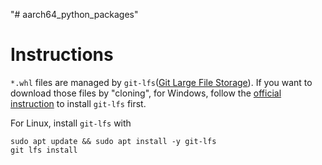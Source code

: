"# aarch64_python_packages" 
# Instructions
`*.whl` files are managed by `git-lfs`([Git Large File Storage](https://git-lfs.github.com/)).
If you want to download those files by "cloning",
for Windows, follow the [official instruction](https://git-lfs.github.com/) to install `git-lfs` first.

For Linux, install `git-lfs` with
```shell
sudo apt update && sudo apt install -y git-lfs
git lfs install
```